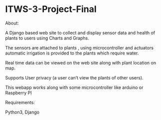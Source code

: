 # ITWS-3-Project-Final

About:

A Django based web site to collect and display sensor data and health of plants to users using Charts and Graphs.

The sensors are attached to plants , using microcontroller and actuators automatic irrigation is provided to the plants which require water.

Real time data can be viewed on the web site along with plant location on map. 

Supports User privacy (a user can’t view the plants of other users). 

This webapp works along with some microcontroller like arduino or Raspberry PI 

Requirements:

Python3, Django

